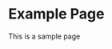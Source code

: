 <!DOCTYPE html>
<html>
	<head>
		<title>Sample Page</title>
	</head>
	<body>
		<h1>Example Page</h1>
		<p>This is a sample page</p>
	</body>
</html>
